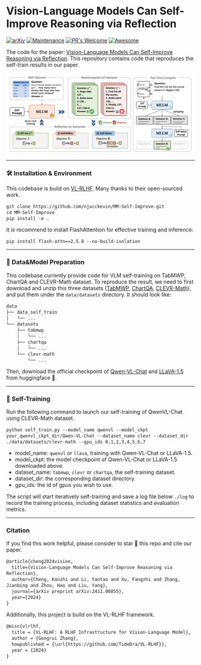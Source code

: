 # Vision-Language Models Can Self-Improve Reasoning via Reflection

[![arXiv](https://img.shields.io/badge/arXiv-2411.00855-b31b1b.svg)](https://arxiv.org/abs/2411.00855) 
[![Maintenance](https://img.shields.io/badge/Maintained%3F-yes-green.svg)](https://GitHub.com/Naereen/StrapDown.js/graphs/commit-activity) 
[![PR's Welcome](https://img.shields.io/badge/PRs-welcome-brightgreen.svg?style=flat)](http://makeapullrequest.com)
[![Awesome](https://awesome.re/badge.svg)](https://awesome.re)

The code for the paper: [Vision-Language Models Can Self-Improve Reasoning via Reflection](https://arxiv.org/abs/2411.00855).
This repository contains code that reproduces the self-train results in our paper.

![framework](assets/mmself.png)

***
### 🛠️ Installation & Environment

This codebase is build on [VL-RLHF](https://github.com/TideDra/VL-RLHF). Many thanks to their open-sourced work.

```
git clone https://github.com/njucckevin/MM-Self-Improve.git
cd MM-Self-Improve
pip install -e .
```

It is recommend to install FlashAttention for effective training and inference:

```
pip install flash-attn==2.5.8 --no-build-isolation
```

***
### 📝 Data&Model Preparation
This codebase currently provide code for VLM self-training on TabMWP, ChartQA and CLEVR-Math dataset.
To reproduce the result, we need to first download and unzip this three datasets ([TabMWP](https://box.nju.edu.cn/f/eee16cb342a9438ea3bb/), [ChartQA](https://box.nju.edu.cn/f/ec16069e71ef4c6f96e0/), [CLEVR-Math](https://box.nju.edu.cn/f/176938c3b84444718588/)), and put them under the `data/datasets` directory.
It should look like:

```
data
├── data_self_train
│   └── ...
└── datasets
    ├── tabmwp
    │   └── ...
    ├── chartqa
    │   └── ...
    └── clevr-math
        └── ...
```

Then, download the official checkpoint of [Qwen-VL-Chat](https://huggingface.co/Qwen/Qwen-VL-Chat) and [LLaVA-1.5](https://huggingface.co/llava-hf/llava-1.5-7b-hf) from huggingface 🤗.

***
### 🚀 Self-Training
Run the following command to launch our self-training of QwenVL-Chat using CLEVR-Math dataset.
```
python self_train.py --model_name qwenvl --model_ckpt your_qwenvl_ckpt_dir/Qwen-VL-Chat --dataset_name clevr --dataset_dir ./data/datasets/clevr-math --gpu_ids 0,1,2,3,4,5,6,7
```
- model_name: `qwenvl` or `llava`, training with Qwen-VL-Chat or LLaVA-1.5.
- model_ckpt: the model checkpoint of Qwen-VL-Chat or LLaVA-1.5 downloaded above.
- dataset_name: `tabmwp`, `clevr` or `chartqa`, the self-training dataset.
- dataset_dir: the corresponding dataset directory.
- gpu_ids: the id of gpus you wish to use.

The script will start iteratively self-training and save a log file below `./log` to record the training process, including dataset statistics and evaluation metrics.

***
### Citation
If you find this work helpful, please consider to star 🌟 this repo and cite our paper.
```
@article{cheng2024vision,
  title={Vision-Language Models Can Self-Improve Reasoning via Reflection},
  author={Cheng, Kanzhi and Li, Yantao and Xu, Fangzhi and Zhang, Jianbing and Zhou, Hao and Liu, Yang},
  journal={arXiv preprint arXiv:2411.00855},
  year={2024}
}
```
Additionally, this project is build on the VL-RLHF framework.
```
@misc{vlrlhf,
  title = {VL-RLHF: A RLHF Infrastructure for Vision-Language Model},
  author = {Gongrui Zhang},
  howpublished = {\url{https://github.com/TideDra/VL-RLHF}},
  year = {2024}
}
```


